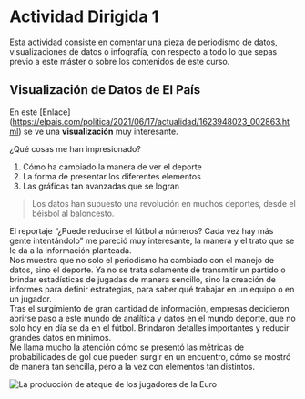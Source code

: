 # Actividad Dirigida 1

Esta actividad consiste en comentar una pieza de periodismo de datos, visualizaciones de datos o infografía, con respecto a todo lo que sepas previo a este máster o sobre los contenidos de este curso.

## Visualización de Datos de El País

En este [Enlace] (https://elpais.com/politica/2021/06/17/actualidad/1623948023_002863.html) se ve una **visualización** muy interesante.

¿Qué cosas me han impresionado?

1. Cómo ha cambiado la manera de ver el deporte
2. La forma de presentar los diferentes elementos
3. Las gráficas tan avanzadas que se logran

>Los datos han supuesto una revolución en muchos deportes, desde el béisbol al baloncesto.

El reportaje “¿Puede reducirse el fútbol a números? Cada vez hay más gente intentándolo” me pareció muy interesante, la manera y el trato que se le da a la información planteada.<br />
Nos muestra que no solo el periodismo ha cambiado con el manejo de datos, sino el deporte. Ya no se trata solamente de transmitir un partido o brindar estadísticas de jugadas de manera sencillo, sino la creación de informes para definir estrategias, para saber qué trabajar en un equipo o en un jugador.<br />
Tras el surgimiento de gran cantidad de información, empresas decidieron abrirse paso a este mundo de analítica y datos en el mundo deporte, que no solo hoy en día se da en el fútbol. Brindaron detalles importantes y reducir grandes datos en mínimos.<br />
Me llama mucho la atención cómo se presentó las métricas de probabilidades de gol que pueden surgir en un encuentro, cómo se mostró de manera tan sencilla, pero a la vez con elementos tan distintos.<br />

[Atajo]: https://elpais.com/deportes/eurocopa-futbol/2021-06-12/buscador-goles-esperados-progresion-y-peligro-compara-los-datos-de-500-jugadores-de-la-eurocopa.html

![La producción de ataque de los jugadores de la Euro](http://www.datawrapper.de/_/T39Wa)
